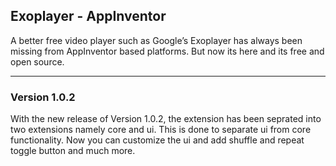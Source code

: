 ## Exoplayer - AppInventor

A better free video player such as Google’s Exoplayer has always been missing from AppInventor based platforms. But now its here and its free and open source.

***

### Version 1.0.2

With the new release of Version 1.0.2, the extension has been seprated into two extensions namely core and ui. This is done to separate ui from core functionality. Now you can customize the ui and add shuffle and repeat toggle button and much more.